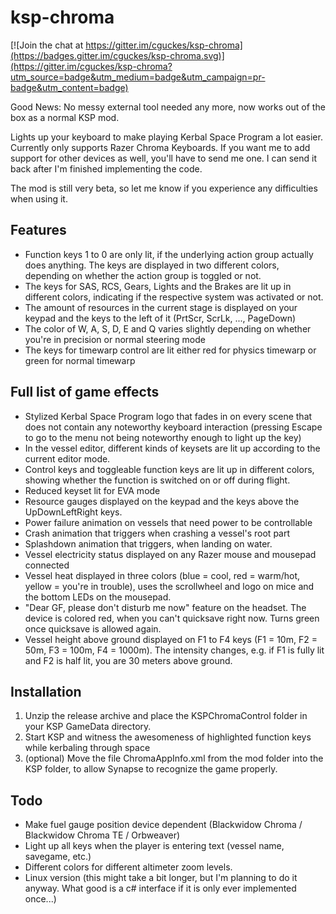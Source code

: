 # ksp-chroma

[![Join the chat at https://gitter.im/cguckes/ksp-chroma](https://badges.gitter.im/cguckes/ksp-chroma.svg)](https://gitter.im/cguckes/ksp-chroma?utm_source=badge&utm_medium=badge&utm_campaign=pr-badge&utm_content=badge)

Good News: No messy external tool needed any more, now works out of the box as a normal KSP mod.

Lights up your keyboard to make playing Kerbal Space Program a lot easier. Currently only supports Razer Chroma Keyboards. If you want me to add support for other devices as well, you'll have to send me one. I can send it back after I'm finished implementing the code.

The mod is still very beta, so let me know if you experience any difficulties when using it.

## Features

- Function keys 1 to 0 are only lit, if the underlying action group actually does anything. The keys are displayed in two different colors, depending on whether the action group is toggled or not.
- The keys for SAS, RCS, Gears, Lights and the Brakes are lit up in different colors, indicating if the respective system was activated or not.
- The amount of resources in the current stage is displayed on your keypad and the keys to the left of it (PrtScr, ScrLk, ..., PageDown)
- The color of W, A, S, D, E and Q varies slightly depending on whether you're in precision or normal steering mode
- The keys for timewarp control are lit either red for physics timewarp or green for normal timewarp

## Full list of game effects

- Stylized Kerbal Space Program logo that fades in on every scene that does not contain any noteworthy keyboard interaction (pressing Escape to go to the menu not being noteworthy enough to light up the key)
- In the vessel editor, different kinds of keysets are lit up according to the current editor mode.
- Control keys and toggleable function keys are lit up in different colors, showing whether the function is switched on or off during flight.
- Reduced keyset lit for EVA mode
- Resource gauges displayed on the keypad and the keys above the UpDownLeftRight keys.
- Power failure animation on vessels that need power to be controllable
- Crash animation that triggers when crashing a vessel's root part
- Splashdown animation that triggers, when landing on water.
- Vessel electricity status displayed on any Razer mouse and mousepad connected
- Vessel heat displayed in three colors (blue = cool, red = warm/hot, yellow = you're in trouble), uses the scrollwheel and logo on mice and the bottom LEDs on the mousepad.
- "Dear GF, please don't disturb me now" feature on the headset. The device is colored red, when you can't quicksave right now. Turns green once quicksave is allowed again.
- Vessel height above ground displayed on F1 to F4 keys (F1 = 10m, F2 = 50m, F3 = 100m, F4 = 1000m). The intensity changes, e.g. if F1 is fully lit and F2 is half lit, you are 30 meters above ground.

## Installation

1. Unzip the release archive and place the KSPChromaControl folder in your KSP GameData directory.
2. Start KSP and witness the awesomeness of highlighted function keys while kerbaling through space
3. (optional) Move the file ChromaAppInfo.xml from the mod folder into the KSP folder, to allow Synapse to recognize the game properly.
 
## Todo

- Make fuel gauge position device dependent (Blackwidow Chroma / Blackwidow Chroma TE / Orbweaver)
- Light up all keys when the player is entering text (vessel name, savegame, etc.)
- Different colors for different altimeter zoom levels.
- Linux version (this might take a bit longer, but I'm planning to do it anyway. What good is a c# interface if it is only ever implemented once...)

